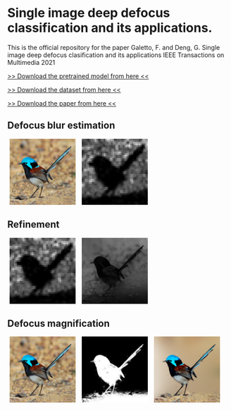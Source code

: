# Single image deep defocus classification and its applications. 

This is the official repository for the paper Galetto, F. and Deng, G. Single image deep defocus clasification and its applications IEEE Transactions on Multimedia 2021

 

[>> Download the pretrained model from here <<](https://drive.google.com/file/d/1ii3yyCU6SiXOWQ1aE3PCUz7Fftz7GOEf/view?usp=sharing)

[>> Download the dataset from here <<](https://drive.google.com/file/d/1QrVuo97xJFdkyp3zc98AgGp1wkxzdeHA/view?usp=sharing)

[>> Download the paper from here <<](https://drive.google.com/file/d/1njHOy5zIOVgy4k8Nx0UqfRn26Hvv9mWv/view?usp=sharing)

## Defocus blur estimation

<p float="left">
    <img src='./images/x.png' width="150" height="150" hspace="5"/>
    <img src='./images/b_map.png' width="150" height="150" hspace="5"/>

</p>

## Refinement
<p float="left">
    <img src='./images/b_map.png' width="150" height="150" hspace="5"/>
    <img src='./images/b_map_refined.png' width="150" height="150" hspace="5"/>
</p>

## Defocus magnification
<p float="left">
    <img src='./images/x.png' width="150" height="150" hspace="5"/>
    <img src='./images/W.png' width="150" height="150" hspace="5"/>
    <img src='./images/I.png' width="150" height="150" hspace="5"/>

</p>


